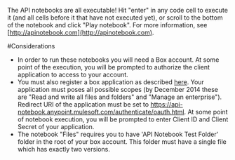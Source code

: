 The API notebooks are all executable! Hit "enter" in any code cell to execute it (and all cells before it that have not executed yet), or scroll to the bottom of the notebook and click "Play notebook". For more information, see [http://apinotebook.com](http://apinotebook.com).

#Considerations

- In order to run these notebooks you will need a Box account. At some point of the execution, you will be prompted to authorize the client application to access to your account.
- You must also register a box application as described [here](https://developers.box.com/oauth/). Your application must poses all possible scopes (by December 2014 these are "Read and write all files and folders" and "Manage an enterprise"). Redirect URI of the application must be set to https://api-notebook.anypoint.mulesoft.com/authenticate/oauth.html. At some point of notebook execution, you will be prompted to enter Client ID and Client Secret of your application.
- The notebook "Files" requires you to have 'API Notebook Test Folder' folder in the root of your box account. This folder must have a single file which has exactly two versions.
